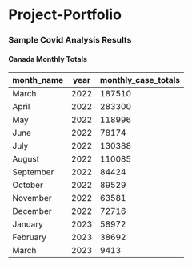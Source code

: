 # Project-Portfolio
### Sample Covid Analysis Results 
#### Canada Monthly Totals
|month_name|year|monthly_case_totals|
|---|---|---|
|March|2022|187510|
|April|2022|283300|
|May|2022|118996|
|June|2022|78174|
|July|2022|130388|
|August|2022|110085|
|September|2022|84424|
|October|2022|89529|
|November|2022|63581|
|December|2022|72716|
|January|2023|58972|
|February|2023|38692|
|March|2023|9413|